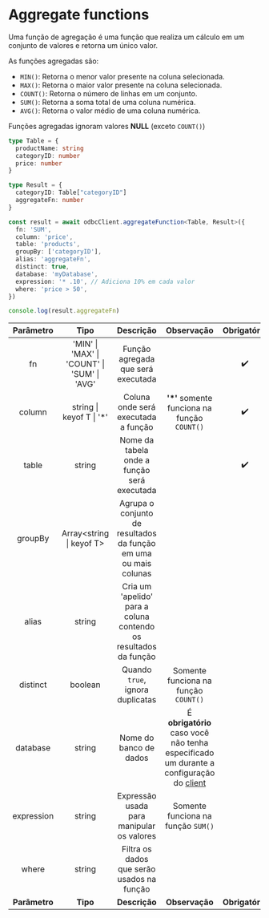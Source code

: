 # Aggregate functions

Uma função de agregação é uma função que realiza um cálculo em um conjunto de valores e retorna um único valor.

As funções agregadas são:
- `MIN()`: Retorna o menor valor presente na coluna selecionada.
- `MAX()`: Retorna o maior valor presente na coluna selecionada.
- `COUNT()`: Retorna o número de linhas em um conjunto.
- `SUM()`: Retorna a soma total de uma coluna numérica.
- `AVG()`: Retorna o valor médio de uma coluna numérica.

Funções agregadas ignoram valores **NULL** (exceto `COUNT()`)

```typescript
type Table = {
  productName: string
  categoryID: number
  price: number
}

type Result = {
  categoryID: Table["categoryID"]
  aggregateFn: number
}

const result = await odbcClient.aggregateFunction<Table, Result>({
  fn: 'SUM',
  column: 'price',
  table: 'products',
  groupBy: ['categoryID'],
  alias: 'aggregateFn',
  distinct: true,
  database: 'myDatabase',
  expression: '* .10', // Adiciona 10% em cada valor
  where: 'price > 50',
})

console.log(result.aggregateFn)
```

| **Parâmetro** | **Tipo** | **Descrição** | **Observação** | **Obrigatório** |
| :-------: | :--: | :-------: | :--------: | :---------: |
| fn | 'MIN' \| 'MAX' \| 'COUNT' \| 'SUM' \| 'AVG' | Função agregada que será executada | | ✔️ |
| column | string \| keyof T \| '\*' | Coluna onde será executada a função | **'*'** somente funciona na função `COUNT()` | ✔️ |
| table | string | Nome da tabela onde a função será executada | | ✔️ |
| groupBy | Array<string \| keyof T> | Agrupa o conjunto de resultados da função em uma ou mais colunas | | |
| alias | string | Cria um 'apelido' para a coluna contendo os resultados da função | | |
| distinct | boolean | Quando `true`, ignora duplicatas | Somente funciona na função `COUNT()` | |
| database | string | Nome do banco de dados | É **obrigatório** caso você não tenha especificado um durante a configuração do [client](https://github.com/Yuri-Chaves/node-pyodbc/blob/main/docs/pt-br/README.md#configurando-o-client) | |
| expression | string | Expressão usada para manipular os valores | Somente funciona na função `SUM()` | |
|where | string | Filtra os dados que serão usados na função | | |
| **Parâmetro** | **Tipo** | **Descrição** | **Observação** | **Obrigatório** |